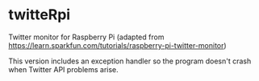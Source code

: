 # twitteRpi
Twitter monitor for Raspberry Pi (adapted from https://learn.sparkfun.com/tutorials/raspberry-pi-twitter-monitor)

This version includes an exception handler so the program doesn't crash when Twitter API problems arise. 

